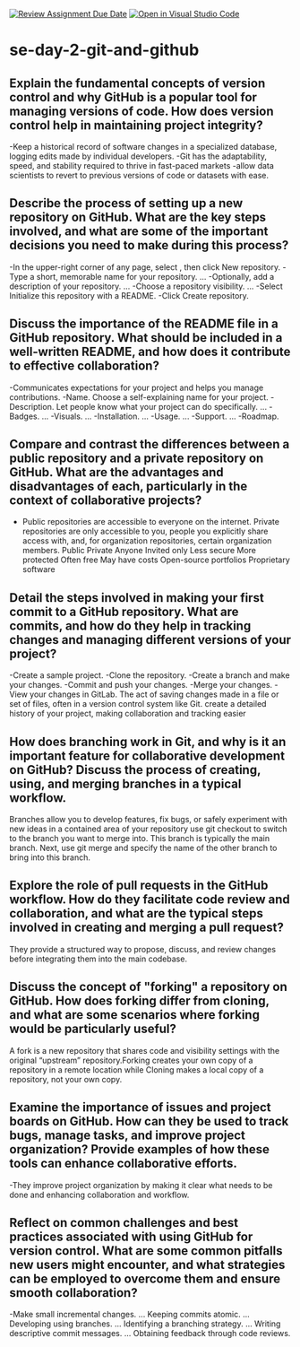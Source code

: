 [![Review Assignment Due Date](https://classroom.github.com/assets/deadline-readme-button-22041afd0340ce965d47ae6ef1cefeee28c7c493a6346c4f15d667ab976d596c.svg)](https://classroom.github.com/a/8wgCKhpZ)
[![Open in Visual Studio Code](https://classroom.github.com/assets/open-in-vscode-2e0aaae1b6195c2367325f4f02e2d04e9abb55f0b24a779b69b11b9e10269abc.svg)](https://classroom.github.com/online_ide?assignment_repo_id=15656018&assignment_repo_type=AssignmentRepo)
# se-day-2-git-and-github
## Explain the fundamental concepts of version control and why GitHub is a popular tool for managing versions of code. How does version control help in maintaining project integrity?
   -Keep a historical record of software changes in a specialized database, logging edits made by individual developers.
   -Git has the adaptability, speed, and stability required to thrive in fast-paced markets
   -allow data scientists to revert to previous versions of code or datasets with ease.
## Describe the process of setting up a new repository on GitHub. What are the key steps involved, and what are some of the important decisions you need to make during this process?
  -In the upper-right corner of any page, select , then click New repository.
  -Type a short, memorable name for your repository. ...
  -Optionally, add a description of your repository. ...
  -Choose a repository visibility. ...
  -Select Initialize this repository with a README.
  -Click Create repository.
## Discuss the importance of the README file in a GitHub repository. What should be included in a well-written README, and how does it contribute to effective collaboration?
  -Communicates expectations for your project and helps you manage contributions.
  -Name. Choose a self-explaining name for your project.
  -Description. Let people know what your project can do specifically. ...
  -Badges. ...
  -Visuals. ...
  -Installation. ...
  -Usage. ...
  -Support. ...
  -Roadmap.
## Compare and contrast the differences between a public repository and a private repository on GitHub. What are the advantages and disadvantages of each, particularly in the context of collaborative projects?
  - Public repositories are accessible to everyone on the internet. Private repositories are only accessible to you, people you explicitly share access with, and, for organization repositories, certain organization members.
   Public  	Private
	Anyone	    Invited only
	Less secure	More protected
	Often free	May have costs
	Open-source portfolios	Proprietary software

## Detail the steps involved in making your first commit to a GitHub repository. What are commits, and how do they help in tracking changes and managing different versions of your project?
   -Create a sample project.
    -Clone the repository.
    -Create a branch and make your changes.
    -Commit and push your changes.
    -Merge your changes.
    -View your changes in GitLab.
     The act of saving changes made in a file or set of files, often in a version control system like Git. create a detailed history of your project, making collaboration and tracking easier
 
 ## How does branching work in Git, and why is it an important feature for collaborative development on GitHub? Discuss the process of creating, using, and merging branches in a typical workflow.
   Branches allow you to develop features, fix bugs, or safely experiment with new ideas in a contained area of your repository
   use git checkout to switch to the branch you want to merge into. This branch is typically the main branch. Next, use git merge and specify the name of the other branch to bring into this branch.

## Explore the role of pull requests in the GitHub workflow. How do they facilitate code review and collaboration, and what are the typical steps involved in creating and merging a pull request?
   They provide a structured way to propose, discuss, and review changes before integrating them into the main codebase.

## Discuss the concept of "forking" a repository on GitHub. How does forking differ from cloning, and what are some scenarios where forking would be particularly useful?
  A fork is a new repository that shares code and visibility settings with the original “upstream” repository.Forking creates your own copy of a repository in a remote location while Cloning makes a local copy of a repository, not your own copy.

## Examine the importance of issues and project boards on GitHub. How can they be used to track bugs, manage tasks, and improve project organization? Provide examples of how these tools can enhance collaborative efforts.
  -They improve project organization by making it clear what needs to be done and enhancing collaboration and workflow.

## Reflect on common challenges and best practices associated with using GitHub for version control. What are some common pitfalls new users might encounter, and what strategies can be employed to overcome them and ensure smooth collaboration?
  -Make small incremental changes. ...
Keeping commits atomic. ...
Developing using branches. ...
Identifying a branching strategy. ...
Writing descriptive commit messages. ...
Obtaining feedback through code reviews.
